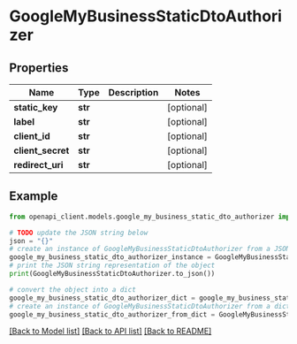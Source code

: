 # GoogleMyBusinessStaticDtoAuthorizer


## Properties

Name | Type | Description | Notes
------------ | ------------- | ------------- | -------------
**static_key** | **str** |  | [optional] 
**label** | **str** |  | [optional] 
**client_id** | **str** |  | [optional] 
**client_secret** | **str** |  | [optional] 
**redirect_uri** | **str** |  | [optional] 

## Example

```python
from openapi_client.models.google_my_business_static_dto_authorizer import GoogleMyBusinessStaticDtoAuthorizer

# TODO update the JSON string below
json = "{}"
# create an instance of GoogleMyBusinessStaticDtoAuthorizer from a JSON string
google_my_business_static_dto_authorizer_instance = GoogleMyBusinessStaticDtoAuthorizer.from_json(json)
# print the JSON string representation of the object
print(GoogleMyBusinessStaticDtoAuthorizer.to_json())

# convert the object into a dict
google_my_business_static_dto_authorizer_dict = google_my_business_static_dto_authorizer_instance.to_dict()
# create an instance of GoogleMyBusinessStaticDtoAuthorizer from a dict
google_my_business_static_dto_authorizer_from_dict = GoogleMyBusinessStaticDtoAuthorizer.from_dict(google_my_business_static_dto_authorizer_dict)
```
[[Back to Model list]](../README.md#documentation-for-models) [[Back to API list]](../README.md#documentation-for-api-endpoints) [[Back to README]](../README.md)


